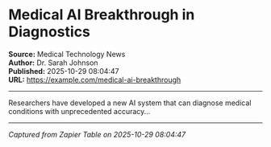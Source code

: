 # Medical AI Breakthrough in Diagnostics

**Source:** Medical Technology News  
**Author:** Dr. Sarah Johnson  
**Published:** 2025-10-29 08:04:47  
**URL:** https://example.com/medical-ai-breakthrough  

---

Researchers have developed a new AI system that can diagnose medical conditions with unprecedented accuracy...

---
*Captured from Zapier Table on 2025-10-29 08:04:47*
